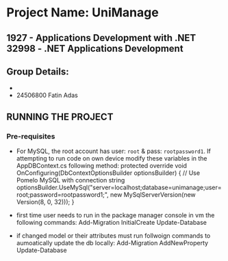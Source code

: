 # Project Name: UniManage

## 1927 - Applications Development with .NET 32998 - .NET Applications Development

## Group Details:
-
- 24506800 Fatin Adas

##  RUNNING THE PROJECT

### Pre-requisites
- For MySQL, the root account has user: `root` & pass: `rootpassword1`. If attempting to run code on own device modify these variables in the AppDBContext.cs  following method:
  protected override void OnConfiguring(DbContextOptionsBuilder optionsBuilder)
{
    // Use Pomelo MySQL with connection string
    optionsBuilder.UseMySql("server=localhost;database=unimanage;user=root;password=rootpassword1;",
        new MySqlServerVersion(new Version(8, 0, 32))); 
}

- first time user needs to run in the package manager console in vm the following commands: 
Add-Migration InitialCreate
Update-Database
- if changed model or their attributes must run follwoign commands to aumoatically update the db locally:
Add-Migration AddNewProperty
Update-Database



